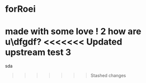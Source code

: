 # forRoei
made with some love !
2
how are u\\dfgdf?
<<<<<<< Updated upstream
test 3
=======
sda
>>>>>>> Stashed changes
